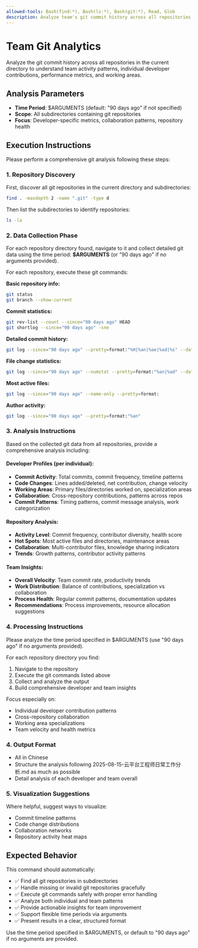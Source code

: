 ```yaml
---
allowed-tools: Bash(find:*), Bash(ls:*), Bash(git:*), Read, Glob
description: Analyze team's git commit history across all repositories for activity, performance, and working areas per developer
---
```


# Team Git Analytics

Analyze the git commit history across all repositories in the current directory
to understand team activity patterns, individual developer contributions,
performance metrics, and working areas.

## Analysis Parameters

- **Time Period**: $ARGUMENTS (default: "90 days ago" if not specified)
- **Scope**: All subdirectories containing git repositories
- **Focus**: Developer-specific metrics, collaboration patterns, repository
  health

## Execution Instructions

Please perform a comprehensive git analysis following these steps:

### 1. Repository Discovery

First, discover all git repositories in the current directory and
subdirectories:

```bash
find . -maxdepth 2 -name ".git" -type d
```

Then list the subdirectories to identify repositories:

```bash
ls -la
```

### 2. Data Collection Phase

For each repository directory found, navigate to it and collect detailed git
data using the time period: **$ARGUMENTS** (or "90 days ago" if no arguments
provided).

For each repository, execute these git commands:

**Basic repository info:**

```bash
git status
git branch --show-current
```

**Commit statistics:**

```bash
git rev-list --count --since="90 days ago" HEAD
git shortlog --since="90 days ago" -sne
```

**Detailed commit history:**

```bash
git log --since="90 days ago" --pretty=format:"%H|%an|%ae|%ad|%s" --date=iso
```

**File change statistics:**

```bash
git log --since="90 days ago" --numstat --pretty=format:"%an|%ad" --date=short
```

**Most active files:**

```bash
git log --since="90 days ago" --name-only --pretty=format:
```

**Author activity:**

```bash
git log --since="90 days ago" --pretty=format:"%an"
```

### 3. Analysis Instructions

Based on the collected git data from all repositories, provide a comprehensive
analysis including:

#### Developer Profiles (per individual):

- **Commit Activity**: Total commits, commit frequency, timeline patterns
- **Code Changes**: Lines added/deleted, net contribution, change velocity
- **Working Areas**: Primary files/directories worked on, specialization areas
- **Collaboration**: Cross-repository contributions, patterns across repos
- **Commit Patterns**: Timing patterns, commit message analysis, work
  categorization

#### Repository Analysis:

- **Activity Level**: Commit frequency, contributor diversity, health score
- **Hot Spots**: Most active files and directories, maintenance areas
- **Collaboration**: Multi-contributor files, knowledge sharing indicators
- **Trends**: Growth patterns, contributor activity patterns

#### Team Insights:

- **Overall Velocity**: Team commit rate, productivity trends
- **Work Distribution**: Balance of contributions, specialization vs
  collaboration
- **Process Health**: Regular commit patterns, documentation updates
- **Recommendations**: Process improvements, resource allocation suggestions

### 4. Processing Instructions

Please analyze the time period specified in $ARGUMENTS (use "90 days ago" if no
arguments provided).

For each repository directory you find:

1. Navigate to the repository
2. Execute the git commands listed above
3. Collect and analyze the output
4. Build comprehensive developer and team insights

Focus especially on:

- Individual developer contribution patterns
- Cross-repository collaboration
- Working area specializations
- Team velocity and health metrics

### 4. Output Format

- All in Chinese
- Structure the analysis following 2025-08-15-云平台工程师日常工作分析.md as
  much as possible
- Detail analysis of each developer and team overall

### 5. Visualization Suggestions

Where helpful, suggest ways to visualize:

- Commit timeline patterns
- Code change distributions
- Collaboration networks
- Repository activity heat maps

## Expected Behavior

This command should automatically:

- ✅ Find all git repositories in subdirectories
- ✅ Handle missing or invalid git repositories gracefully
- ✅ Execute git commands safely with proper error handling
- ✅ Analyze both individual and team patterns
- ✅ Provide actionable insights for team improvement
- ✅ Support flexible time periods via arguments
- ✅ Present results in a clear, structured format

Use the time period specified in $ARGUMENTS, or default to "90 days ago" if no
arguments are provided.
